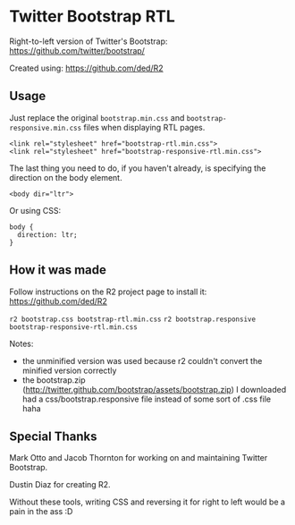 Twitter Bootstrap RTL
=====================

Right-to-left version of Twitter's Bootstrap:
https://github.com/twitter/bootstrap/

Created using:
https://github.com/ded/R2

Usage
-----

Just replace the original `bootstrap.min.css` and `bootstrap-responsive.min.css` files when displaying RTL pages.

    <link rel="stylesheet" href="bootstrap-rtl.min.css">
    <link rel="stylesheet" href="bootstrap-responsive-rtl.min.css">

The last thing you need to do, if you haven't already, is specifying the direction on the body element.

    <body dir="ltr">

Or using CSS:

    body {
      direction: ltr;
    }

How it was made
---------------

Follow instructions on the R2 project page to install it: https://github.com/ded/R2

`r2 bootstrap.css bootstrap-rtl.min.css`
`r2 bootstrap.responsive bootstrap-responsive-rtl.min.css`

Notes:

* the unminified version was used because r2 couldn't convert the minified version correctly
* the bootstrap.zip (http://twitter.github.com/bootstrap/assets/bootstrap.zip) I downloaded had a css/bootstrap.responsive file instead of some sort of .css file haha

Special Thanks
--------------

Mark Otto and Jacob Thornton for working on and maintaining Twitter Bootstrap.

Dustin Diaz for creating R2.

Without these tools, writing CSS and reversing it for right to left would be a pain in the ass :D

